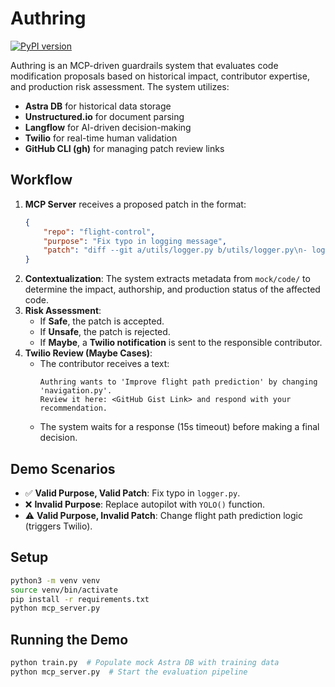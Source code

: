 # Authring

[![PyPI version](https://img.shields.io/pypi/v/authring.svg)](https://pypi.org/project/authring/)

Authring is an MCP-driven guardrails system that evaluates code modification proposals based on historical impact, contributor expertise, and production risk assessment. The system utilizes:

- **Astra DB** for historical data storage
- **Unstructured.io** for document parsing
- **Langflow** for AI-driven decision-making
- **Twilio** for real-time human validation
- **GitHub CLI (gh)** for managing patch review links

## Workflow
1. **MCP Server** receives a proposed patch in the format:
   ```json
   {
       "repo": "flight-control",
       "purpose": "Fix typo in logging message",
       "patch": "diff --git a/utils/logger.py b/utils/logger.py\n- log.info('Engne diagnostics running')\n+ log.info('Engine diagnostics running')"
   }
   ```
2. **Contextualization**: The system extracts metadata from `mock/code/` to determine the impact, authorship, and production status of the affected code.
3. **Risk Assessment**:
   - If **Safe**, the patch is accepted.
   - If **Unsafe**, the patch is rejected.
   - If **Maybe**, a **Twilio notification** is sent to the responsible contributor.
4. **Twilio Review (Maybe Cases)**:
   - The contributor receives a text:
     ```
     Authring wants to 'Improve flight path prediction' by changing 'navigation.py'.
     Review it here: <GitHub Gist Link> and respond with your recommendation.
     ```
   - The system waits for a response (15s timeout) before making a final decision.

## Demo Scenarios
- ✅ **Valid Purpose, Valid Patch**: Fix typo in `logger.py`.
- ❌ **Invalid Purpose**: Replace autopilot with `YOLO()` function.
- ⚠️ **Valid Purpose, Invalid Patch**: Change flight path prediction logic (triggers Twilio).

## Setup
```sh
python3 -m venv venv
source venv/bin/activate
pip install -r requirements.txt
python mcp_server.py
```

## Running the Demo
```sh
python train.py  # Populate mock Astra DB with training data
python mcp_server.py  # Start the evaluation pipeline
```

